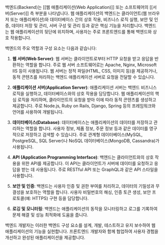 백엔드(Backend)는 [[웹 애플리케이션(Web Application)]] 또는 소프트웨어의 [[서버(Server)]] 측 부분을 나타냅니다. 웹 애플리케이션의 백엔드는 클라이언트(웹 브라우저 또는 애플리케이션)와 데이터베이스 간의 상호 작용, 비즈니스 로직 실행, 보안 및 인증, 데이터 저장 및 관리, 서버 구성 및 관리 등과 같은 핵심 기능을 처리합니다. 백엔드는 웹 애플리케이션의 뒷단에  위치하며, 사용자는 주로 프론트엔드를 통해 백엔드와 상호 작용합니다.

백엔드의 주요 역할과 구성 요소는 다음과 같습니다:

1. **웹 서버(Web Server)**: 웹 서버는 클라이언트로부터 HTTP 요청을 받고 응답을 반환하는 역할을 합니다. 주로 웹 서버 소프트웨어로는 Apache, Nginx, Microsoft IIS 등이 사용됩니다. 웹 서버는 정적 파일(HTML, CSS, 이미지 등)을 제공하거나, 동적 콘텐츠를 처리하는 백엔드 애플리케이션 서버로 요청을 전달할 수 있습니다.

2. **애플리케이션 서버(Application Server)**: 애플리케이션 서버는 백엔드 비즈니스 로직을 실행하고, 데이터베이스와의 상호 작용을 담당합니다. 웹 애플리케이션의 핵심 로직을 처리하며, 클라이언트의 요청을 받아 이에 따라 동적 콘텐츠를 생성하고 제공합니다. 주로 Node.js, Ruby on Rails, Django, Spring 등의 프레임워크와 언어를 사용하여 개발됩니다.

3. **데이터베이스(Database)**: 데이터베이스는 애플리케이션의 데이터를 저장하고 관리하는 역할을 합니다. 사용자 정보, 제품 정보, 주문 정보 등과 같은 데이터를 영구적으로 저장하고 검색할 수 있습니다. 주로 관계형 데이터베이스(MySQL, PostgreSQL, SQL Server)나 NoSQL 데이터베이스(MongoDB, Cassandra)가 사용됩니다.

4. **API (Application Programming Interface)**: 백엔드는 클라이언트와의 상호 작용을 위한 API를 제공합니다. 이 API는 클라이언트가 서버에 데이터를 요청하고 응답을 받는 데 사용됩니다. 주로 RESTful API 또는 GraphQL과 같은 API 스타일을 사용합니다.

5. **보안 및 인증**: 백엔드는 사용자 인증 및 권한 부여를 처리하고, 데이터의 기밀성과 무결성을 보호하는 역할을 합니다. 사용자 비밀번호의 해싱, 인증 토큰 생성, 보안 프로토콜(예: HTTPS) 구현 등을 담당합니다.

6. **로깅 및 모니터링**: 백엔드는 애플리케이션의 동작을 모니터링하고 로그를 기록하여 문제 해결 및 성능 최적화에 도움을 줍니다.

백엔드 개발자는 이러한 백엔드 구성 요소를 설계, 개발, 테스트하고 유지 보수하여 웹 애플리케이션의 기능을 실현합니다. 프론트엔드 개발자와 함께 협업하여 사용자 경험을 개선하고 완성된 애플리케이션을 제공합니다.